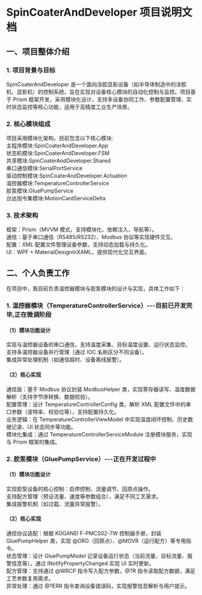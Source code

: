 # SpinCoaterAndDeveloper 项目说明文档  
## 一、项目整体介绍  
### 1. 项目背景与目标  
SpinCoaterAndDeveloper 是一个面向涂胶显影设备（如半导体制造中的涂胶机、显影机）的控制系统，旨在实现对设备核心模块的自动化控制与监控。项目基于 Prism 框架开发，采用模块化设计，支持多设备协同工作、参数配置管理、实时状态监控等核心功能，适用于高精度工业生产场景。  
### 2. 核心模块组成  
项目采用模块化架构，目前包含以下核心模块:  
主程序模块:SpinCoaterAndDeveloper.App  
状态机模块:SpinCoaterAndDeveloper.FSM  
共享模块:SpinCoaterAndDeveloper.Shared  
串口通信模块:SerialPortService  
驱动控制模块:SpinCoaterAndDeveloper.Actuation  
温控器模块:TemperatureControllerService  
胶泵模块:GluePumpService  
台达指令集模块:MotionCardServiceDelta  
### 3. 技术架构  
框架：Prism（MVVM 模式，支持模块化、依赖注入、导航等）。  
通信：基于串口通信（RS485/RS232）、Modbus 协议等实现硬件交互。  
配置：XML 配置文件管理设备参数，支持动态加载与持久化。  
UI：WPF + MaterialDesignInXAML，提供现代化交互界面。  
## 二、个人负责工作  
在项目中，我目前负责温控器模块与胶泵模块的设计与实现，具体工作如下：  
### 1. 温控器模块（TemperatureControllerService）---目前已开发完毕,正在微调阶段  
#### （1）模块功能设计  
实现与温控器设备的串口通信，支持温度采集、目标温度设置、运行状态监控。  
支持多温控器设备并行管理（通过 IOC 名称区分不同设备）。  
集成异常处理机制（如通信超时、设备离线报警）。  
#### （2）核心实现  
通信层：基于 Modbus 协议封装 ModbusHelper 类，实现寄存器读写、温度数据解析（支持字节序转换、数据校验）。  
配置管理：设计 TemperatureControllerConfig 类，解析 XML 配置文件中的串口参数（波特率、校验位等），支持配置持久化。  
业务逻辑：在 TemperatureControllerViewModel 中实现温度闭环控制、历史数据记录、UI 状态同步等功能。  
模块化集成：通过 TemperatureControllerServiceModule 注册模块服务，实现与 Prism 框架的集成。  
### 2. 胶泵模块（GluePumpService）---正在开发过程中  
#### （1）模块功能设计  
实现胶泵设备的核心控制：启停控制、流量调节、回原点操作。  
支持配方管理（预设流量、速度等参数组合），满足不同工艺需求。  
集成报警机制（如过载、流量异常报警）。  
#### （2）核心实现  
通信协议适配：根据 KOGANEI F-PMCS02-7W 控制器手册，封装 GluePumpHelper 类，实现 @ORG（回原点）、@MOVR（运行配方）等专用指令。  
状态管理：设计 GluePumpModel 记录设备运行状态（当前流量、目标流量、报警信息等），通过 INotifyPropertyChanged 实现 UI 实时更新。  
配方管理：支持通过 @WRCP 指令写入配方参数，@?R 指令读取配方数据，满足工艺参数复用需求。  
异常处理：通过 @?ERR 指令查询设备错误码，实现报警信息解析与用户提示。  
